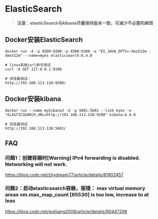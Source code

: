# ElasticSearch

> **注意：elasticSearch与kibana尽量保持版本一致，可减少不必要的麻烦**

## Docker安装ElasticSearch

```
docker run -d -p 9200:9200 -p 9300:9300 -e "ES_JAVA_OPTS=-Xms512m -Xmx512m" --name=myes elasticsearch:6.4.0
```

```
# linux系统curl命令测试
curl -X GET 127.0.0.1:9200

# 浏览器测试：
http://192.168.113.128:9200/
```



## Docker安装kibana

```
docker run --name mykibana3 -d -p 5601:5601 --link myes -e "ELASTICSEARCH_URL=http://192.168.113.128:9200" kibana:6.4.0
```

```
# 浏览器测试
http://192.168.113.128:5601/
```



## FAQ

### 问题1：创建容器时[Warning] IPv4 forwarding is disabled. Networking will not work.

https://blog.csdn.net/zhydream77/article/details/81902457

### 问题2：启动elasticsearch容器，报错： max virtual memory areas vm.max_map_count [65530] is too low, increase to at leas

https://blog.csdn.net/gulijiang2008/article/details/90447298